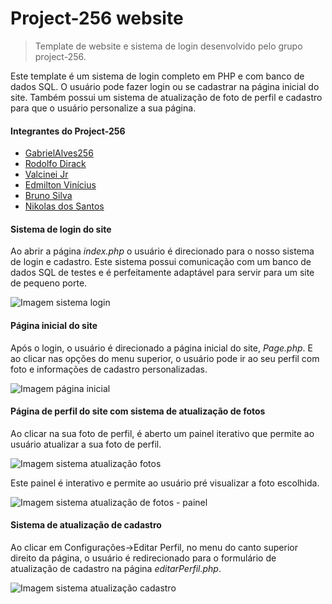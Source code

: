 # Project-256 website

> Template de website e sistema de login desenvolvido pelo grupo project-256.

Este template é um sistema de login completo em PHP e com banco de dados SQL. 
O usuário pode fazer login ou se cadastrar na página inicial do site.
Também possui um sistema de atualização de foto de perfil e cadastro para que o usuário personalize a sua página.

#### Integrantes do Project-256

- [GabrielAlves256](https://github.com/GabrielAlves256)
- [Rodolfo Dirack](https://github.com/Dirack)
- [Valcinei Jr](https://github.com/ValcineiJr)
- [Edmilton Vinícius](https://github.com/edmiltonVinicius)
- [Bruno Silva](https://github.com/BrunoSan123)
- [Nikolas dos Santos](https://github.com/Nikolassantos)

#### Sistema de login do site

Ao abrir a página _index.php_
o usuário é direcionado para o nosso sistema de login e cadastro. 
Este sistema possui comunicação com um banco de dados SQL de testes e é perfeitamente adaptável para servir
para um site de pequeno porte.

![Imagem sistema login](https://github.com/project-256-web/project-256/blob/master/assets/img/Logo/readme_login.png)

#### Página inicial do site

Após o login, o usuário é direcionado a página inicial do site, _Page.php_. 
E ao clicar nas opções do menu superior, o usuário pode
ir ao seu perfil com foto e informações de cadastro personalizadas.

![Imagem página inicial](https://github.com/project-256-web/project-256/blob/master/assets/img/Logo/readme_pagina_inicial.png)

#### Página de perfil do site com sistema de atualização de fotos

Ao clicar na sua foto de perfil, é aberto um painel iterativo que permite ao usuário atualizar a sua foto de perfil.

![Imagem sistema atualização fotos](https://github.com/project-256-web/project-256/blob/master/assets/img/Logo/readme_sistema_cadastro.png)

Este painel é interativo e permite ao usuário pré
visualizar a foto escolhida.

![Imagem sistema atualização de fotos - painel](https://github.com/project-256-web/project-256/blob/master/assets/img/Logo/readme_painel_cadastro.png)

#### Sistema de atualização de cadastro

Ao clicar em Configurações->Editar Perfil, no menu do canto superior direito da página, o usuário é redirecionado para 
o formulário de atualização de cadastro na página _editarPerfil.php_.

![Imagem sistema atualização cadastro](https://github.com/project-256-web/project-256/blob/master/assets/img/Logo/readme_formulario.png)
